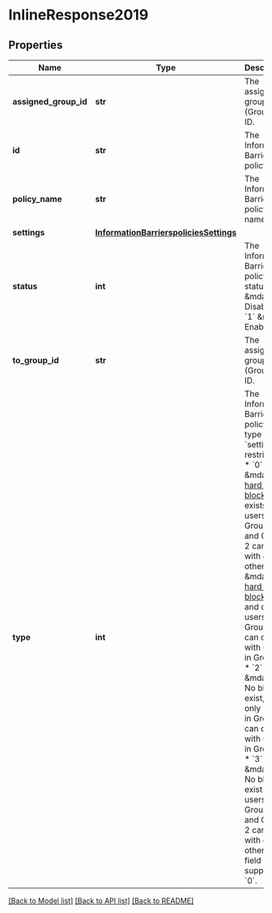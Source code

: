 # InlineResponse2019

## Properties
Name | Type | Description | Notes
------------ | ------------- | ------------- | -------------
**assigned_group_id** | **str** | The assigner group&#x27;s (Group 1) ID. | 
**id** | **str** | The Information Barriers policy&#x27;s ID. | 
**policy_name** | **str** | The Information Barriers policy&#x27;s name. | 
**settings** | [**InformationBarrierspoliciesSettings**](InformationBarrierspoliciesSettings.md) |  | 
**status** | **int** | The Information Barriers policy&#x27;s status.  * &#x60;0&#x60; &amp;mdash; Disabled.  * &#x60;1&#x60; &amp;mdash; Enabled. | 
**to_group_id** | **str** | The assignee group&#x27;s (Group 2) ID. | 
**type** | **int** | The Information Barriers policy&#x27;s type of &#x60;settings&#x60; restrictions.  * &#x60;0&#x60; &amp;mdash; A [hard or soft block](https://support.zoom.us/hc/en-us/articles/360040913711-Information-Barriers#h_a603c6f7-05c8-4de5-b4b6-91982d748b34) exists, but users in Group 1 and Group 2 can chat with each other.  * &#x60;1&#x60; &amp;mdash; A [hard or soft block](https://support.zoom.us/hc/en-us/articles/360040913711-Information-Barriers#h_a603c6f7-05c8-4de5-b4b6-91982d748b34) exists and only users in Group 1 can chat with users in Group 2.  * &#x60;2&#x60; &amp;mdash; No blocks exist, but only users in Group 1 can chat with users in Group 2.  * &#x60;3&#x60; &amp;mdash; No blocks exist and users in Group 1 and Group 2 can chat with each other.   This field only supports &#x60;0&#x60;. | [default to TypeEnum._0]

[[Back to Model list]](../README.md#documentation-for-models) [[Back to API list]](../README.md#documentation-for-api-endpoints) [[Back to README]](../README.md)

